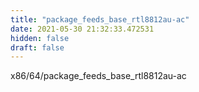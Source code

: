 ```yaml
---
title: "package_feeds_base_rtl8812au-ac"
date: 2021-05-30 21:32:33.472531
hidden: false
draft: false
---
```


x86/64/package_feeds_base_rtl8812au-ac

